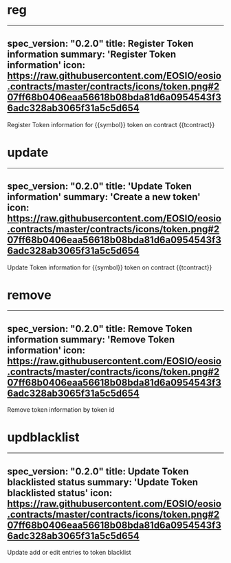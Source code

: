 <h1 class="contract">reg</h1>

---
spec_version: "0.2.0"
title: Register Token information
summary: 'Register Token information'
icon: https://raw.githubusercontent.com/EOSIO/eosio.contracts/master/contracts/icons/token.png#207ff68b0406eaa56618b08bda81d6a0954543f36adc328ab3065f31a5c5d654
---
Register Token information for {{symbol}} token on contract {{tcontract}}



<h1 class="contract">update</h1>

---
spec_version: "0.2.0"
title: 'Update Token information'
summary: 'Create a new token'
icon: https://raw.githubusercontent.com/EOSIO/eosio.contracts/master/contracts/icons/token.png#207ff68b0406eaa56618b08bda81d6a0954543f36adc328ab3065f31a5c5d654
---
Update Token information for {{symbol}} token on contract {{tcontract}}



<h1 class="contract">remove</h1>

---
spec_version: "0.2.0"
title: Remove Token information
summary: 'Remove Token information'
icon: https://raw.githubusercontent.com/EOSIO/eosio.contracts/master/contracts/icons/token.png#207ff68b0406eaa56618b08bda81d6a0954543f36adc328ab3065f31a5c5d654
---
Remove token information by token id


<h1 class="contract">updblacklist</h1>

---
spec_version: "0.2.0"
title: Update Token blacklisted status
summary: 'Update Token blacklisted status'
icon: https://raw.githubusercontent.com/EOSIO/eosio.contracts/master/contracts/icons/token.png#207ff68b0406eaa56618b08bda81d6a0954543f36adc328ab3065f31a5c5d654
---
Update add or edit entries to token blacklist

